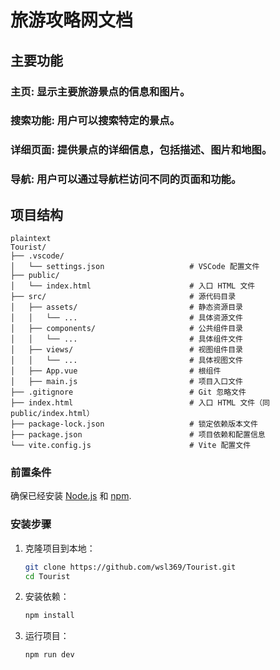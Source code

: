 
# 旅游攻略网文档

## 主要功能
### 主页: 显示主要旅游景点的信息和图片。
### 搜索功能: 用户可以搜索特定的景点。
### 详细页面: 提供景点的详细信息，包括描述、图片和地图。
### 导航: 用户可以通过导航栏访问不同的页面和功能。

## 项目结构

```
plaintext
Tourist/
├── .vscode/
│   └── settings.json                   # VSCode 配置文件
├── public/
│   └── index.html                      # 入口 HTML 文件
├── src/                                # 源代码目录
│   ├── assets/                         # 静态资源目录
│   │   └── ...                         # 具体资源文件
│   ├── components/                     # 公共组件目录
│   │   └── ...                         # 具体组件文件
│   ├── views/                          # 视图组件目录
│   │   └── ...                         # 具体视图文件
│   ├── App.vue                         # 根组件
│   ├── main.js                         # 项目入口文件
├── .gitignore                          # Git 忽略文件
├── index.html                          # 入口 HTML 文件（同 public/index.html）
├── package-lock.json                   # 锁定依赖版本文件
├── package.json                        # 项目依赖和配置信息
└── vite.config.js                      # Vite 配置文件
```
### 前置条件

确保已经安装 [Node.js](https://nodejs.org/) 和 [npm](https://www.npmjs.com/).

### 安装步骤

1. 克隆项目到本地：
    ```sh
    git clone https://github.com/wsl369/Tourist.git
    cd Tourist
    ```

2. 安装依赖：
    ```sh
    npm install
    ```

3. 运行项目：
    ```sh
    npm run dev
    ```
